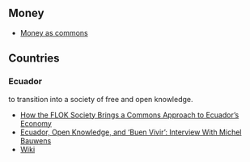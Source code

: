 ## Money

* [Money as commons](http://www.youtube.com/watch?v=H5paen0ayI8&feature=share&list=PLiO9RvnsUfkatF08AS-5t1PJSU35khJ3S&index=5)


## Countries

### Ecuador

to transition into a society of free and open knowledge.

* [How the FLOK Society Brings a Commons Approach to Ecuador’s Economy](http://www.shareable.net/blog/how-the-flok-society-brings-a-commons-approach-to-ecuador%E2%80%99s-economy)
* [Ecuador, Open Knowledge, and ‘Buen Vivir’: Interview With Michel Bauwens](http://www.doorsofperception.com/notopic/ecuador-open-knowledge-and-buen-vivir-interview-with-michel-bauwens/)
* [Wiki](http://en.wiki.floksociety.org/)

